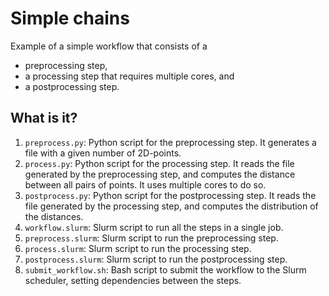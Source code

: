 # Simple chains

Example of a simple workflow that consists of a

* preprocessing step,
* a processing step that requires multiple cores, and
* a postprocessing step.


## What is it?

1. `preprocess.py`: Python script for the preprocessing step.  It generates a
   file with a given number of 2D-points.
1. `process.py`: Python script for the processing step.  It reads the file
   generated by the preprocessing step, and computes the distance between all
   pairs of points.  It uses multiple cores to do so.
1. `postprocess.py`: Python script for the postprocessing step.  It reads the
   file generated by the processing step, and computes the distribution of the
   distances.
1. `workflow.slurm`: Slurm script to run all the steps in a single job.
1. `preprocess.slurm`: Slurm script to run the preprocessing step.
1. `process.slurm`: Slurm script to run the processing step.
1. `postprocess.slurm`: Slurm script to run the postprocessing step.
1. `submit_workflow.sh`: Bash script to submit the workflow to the Slurm
   scheduler, setting dependencies between the steps.

